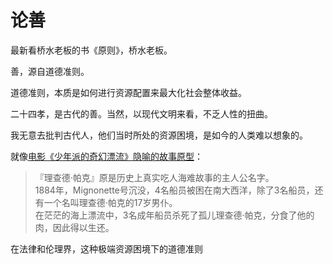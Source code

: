 # 论善
最新看桥水老板的书《原则》，桥水老板。

善，源自道德准则。

道德准则，本质是如何进行资源配置来最大化社会整体收益。

二十四孝，是古代的善。当然，以现代文明来看，不乏人性的扭曲。

我无意去批判古代人，他们当时所处的资源困境，是如今的人类难以想象的。

就像[电影《少年派的奇幻漂流》隐喻的故事原型](https://www.zhihu.com/question/20616998/answer/15761222)：  

> 『理查德·帕克』原是历史上真实吃人海难故事的主人公名字。  
> 1884年，Mignonette号沉没，4名船员被困在南大西洋，除了3名船员，还有一个名叫理查德·帕克的17岁男仆。  
> 在茫茫的海上漂流中，3名成年船员杀死了孤儿理查德·帕克，分食了他的肉，因此得以生还。

在法律和伦理界，这种极端资源困境下的道德准则